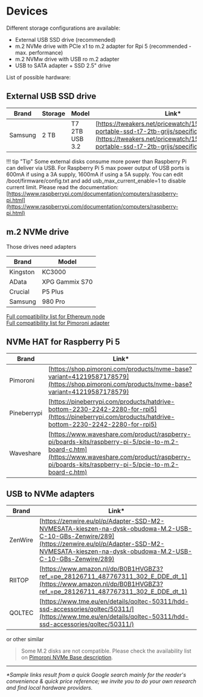 # Devices

Different storage configurations are available:

- External USB SSD drive (recommended)
- m.2 NVMe drive with PCIe x1 to m.2 adapter for Rpi 5 (recommended - max. performance)
- m.2 NVMw drive with USB ro m.2 adapter
- USB to SATA adapter + SSD 2.5" drive
 
List of possible hardware:

## External USB SSD drive

| Brand   | Storage | Model                              | Link*                                                                                     | comment                            |
| ------- | ------- | ---------------------------------- | ---------------------------------------------------------------------------------------- | ---------------------------------- |
| Samsung | 2 TB    | T7 2TB USB 3.2                     | [https://tweakers.net/pricewatch/1560668/samsung-portable-ssd-t7-2tb-grijs/specificaties/](https://tweakers.net/pricewatch/1560668/samsung-portable-ssd-t7-2tb-grijs/specificaties/) | **recommended for most users**     |

!!! tip "Tip"
    Some external disks consume more power than Raspberry Pi can deliver via USB. 
    For Raspberry Pi 5 max power output of USB ports is 600mA if using a 3A supply, 1600mA if using a 5A supply. 
    You can edit /boot/firmware/config.txt and add usb_max_current_enable=1 to disable current limit. 
    Please read the documentation: [https://www.raspberrypi.com/documentation/computers/raspberry-pi.html](https://www.raspberrypi.com/documentation/computers/raspberry-pi.html)



## m.2 NVMe drive
Those drives need adapters

| Brand   | Model                              |
| ------- | ---------------------------------- |
| Kingston    | KC3000 
| AData   | XPG Gammix S70
| Crucial    | P5 Plus
| Samsung    | 980 Pro


[Full compatibility list for Ethereum node](https://gist.github.com/yorickdowne/f3a3e79a573bf35767cd002cc977b038)   
[Full compatibility list for Pimoroni adapter](https://shop.pimoroni.com/products/nvme-base?variant=41219587178579)



## NVMe HAT for Raspberry Pi 5

| Brand   | Link*                                                                                       |
| ------- | ------------------------------------------------------------------------------------------ |
| Pimoroni | [https://shop.pimoroni.com/products/nvme-base?variant=41219587178579](https://shop.pimoroni.com/products/nvme-base?variant=41219587178579) | **recommended**     |
| Pineberrypi  | [https://pineberrypi.com/products/hatdrive-bottom-2230-2242-2280-for-rpi5](https://pineberrypi.com/products/hatdrive-bottom-2230-2242-2280-for-rpi5) |   |
| Waveshare  | [https://www.waveshare.com/product/raspberry-pi/boards-kits/raspberry-pi-5/pcie-to-m.2-board-c.htm](https://www.waveshare.com/product/raspberry-pi/boards-kits/raspberry-pi-5/pcie-to-m.2-board-c.htm) |   |



## USB to NVMe adapters

| Brand   | Link*                                                                                       |
| ------- | ------------------------------------------------------------------------------------------ |
| ZenWire | [https://zenwire.eu/pl/p/Adapter-SSD-M2-NVMESATA-kieszen-na-dysk-obudowa-M.2-USB-C-10-GBs-Zenwire/289](https://zenwire.eu/pl/p/Adapter-SSD-M2-NVMESATA-kieszen-na-dysk-obudowa-M.2-USB-C-10-GBs-Zenwire/289)|
| RIITOP  | [https://www.amazon.nl/dp/B0B1HVGBZ3?ref_=pe_28126711_487767311_302_E_DDE_dt_1](https://www.amazon.nl/dp/B0B1HVGBZ3?ref_=pe_28126711_487767311_302_E_DDE_dt_1)|
| QOLTEC  | [https://www.tme.eu/en/details/qoltec-50311/hdd-ssd-accessories/qoltec/50311/](https://www.tme.eu/en/details/qoltec-50311/hdd-ssd-accessories/qoltec/50311/)|

or other similar


> Some M.2 disks are not compatible. Please check the availability list on [Pimoroni NVMe Base description](https://shop.pimoroni.com/products/nvme-base?variant=41219587178579).


---
_*Sample links result from a quick Google search mainly for the reader's convenience & quick price reference; we invite you to do your own research and find local hardware providers._

